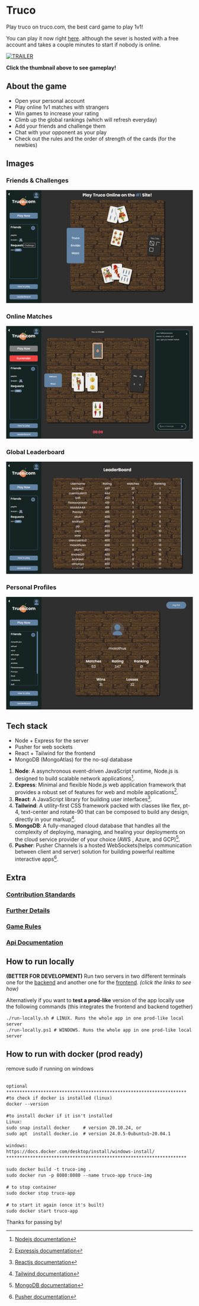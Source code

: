 # Truco

Play truco on truco.com, the best card game to play 1v1!

You can play it now right [here](https://truco-ym7r.onrender.com/leader-board). although the sever is hosted with a free account and takes a couple minutes to start if nobody is online.

[<img width=360 src="https://img.youtube.com/vi/Vi6hB6-XCsY/maxresdefault.jpg" alt="TRAILER" />](https://youtu.be/Vi6hB6-XCsY)

**Click the thumbnail above to see gameplay!**

## About the game

* Open your personal account
* Play online 1v1 matches with strangers
* Win games to increase your rating
* Climb up the global rankings (which will refresh everyday)
* Add your friends and challenge them
* Chat with your opponent as your play
* Check out the rules and the order of strength of the cards (for the newbies)

## Images

### Friends & Challenges

![friends&challenges](./docs/challenge.png)

### Online Matches

![match](./docs/ingame.png)

### Global Leaderboard

![leaderboard](./docs/leaderboard.png)

### Personal Profiles

![profile](./docs/profile.png)

## Tech stack

* Node + Express for the server
* Pusher for web sockets
* React + Tailwind for the frontend
* MongoDB (MongoAtlas) for the no-sql database

1. **Node**: A asynchronous event-driven JavaScript runtime, Node.js is designed to build scalable network applications[^1].
1. **Express**: Minimal and flexible Node.js web application framework that provides a robust set of features for web and mobile applications[^2].
1. **React**: A JavaScript library for building user interfaces[^3].
1. **Tailwind**: A utility-first CSS framework packed with classes like flex, pt-4, text-center and rotate-90 that can be composed to build any design, directly in your markup[^4].
1. **MongoDB**: A fully-managed cloud database that handles all the complexity of deploying, managing, and healing your deployments on the cloud service provider of your choice (AWS , Azure, and GCP)[^5].
1. **Pusher**: Pusher Channels is a hosted WebSockets(helps communication between client and server) solution for building powerful realtime interactive apps[^6].

## Extra

### [Contribution Standards](./docs/CONTRIBS.md)

### [Further Details](./docs/FURTHER_DETAILS.md)

### [Game Rules](./docs/RULES.md)

### [Api Documentation](./docs/API.md)

## How to run locally

**(BETTER FOR DEVELOPMENT)** Run two servers in two different terminals one for the [backend](./truco-back/README.md) and another one for the [frontend](./truco-front/README.md). *(click the links to see how)*

Alternatively if you want to **test a prod-like** version of the app locally use the following commands (this integrates the frontend and backend together)

```shell
./run-locally.sh # LINUX. Runs the whole app in one prod-like local server
./run-locally.ps1 # WINDOWS. Runs the whole app in one prod-like local server
```


## How to run with docker (prod ready)
remove sudo if running on windows
```shell

optional
********************************************************************
#to check if docker is installed (linux)
docker --version

#to install docker if it isn't installed 
Linux:
sudo snap install docker     # version 20.10.24, or
sudo apt  install docker.io  # version 24.0.5-0ubuntu1~20.04.1

windows:
https://docs.docker.com/desktop/install/windows-install/
********************************************************************

sudo docker build -t truco-img .
sudo docker run -p 8080:8080 --name truco-app truco-img

# to stop container
sudo docker stop truco-app

# to start it again (once it's built)
sudo docker start truco-app
```

Thanks for passing by!

[^1]: [Nodejs documentation](https://nodejs.org/en/about)
[^2]: [Expressjs documentation](https://expressjs.com/)
[^3]: [Reactjs documentation](https://legacy.reactjs.org/)
[^4]: [Tailwind documentation](https://tailwindcss.com/)
[^5]: [MongoDB documentation](https://www.mongodb.com/basics/mongodb-atlas-tutorial#:~:text=MongoDB%20Atlas%20is%20a%20fully,scale%20MongoDB%20in%20the%20cloud.)
[^6]: [Pusher documentation](https://pusher.com/websockets/) 
